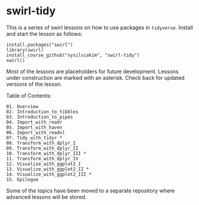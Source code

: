 # swirl-tidy

This is a series of swirl lessons on how to use packages in `tidyverse`.
Install and start the lesson as follows:

```
install.packages("swirl")
library(swirl)
install_course_github("sysilviakim", "swirl-tidy")
swirl()
```

Most of the lessons are placeholders for future development.
Lessons under construction are marked with an asterisk. 
Check back for updated versions of the lesson.


Table of Contents:

```
01. Overview
02. Introduction_to_tibbles
03. Introduction_to_pipes
04. Import_with_readr
05. Import_with_haven
06. Import_with_readxl
07. Tidy_with_tidyr *
08. Transform_with_dplyr_I
09. Transform_with_dplyr_II
10. Transform_with_dplyr_III *
11. Transform_with_dplyr_IV
12. Visualize_with_ggplot2_I
13. Visualize_with_ggplot2_II *
14. Visualize_with_ggplot2_III *
15. Epilogue
```

Some of the topics have been moved to a separate repository where advanced
lessons will be stored.
